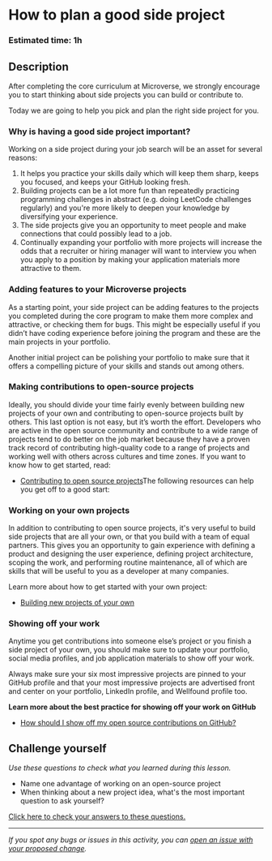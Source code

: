# How to plan a good side project

### Estimated time: 1h

## Description

After completing the core curriculum at Microverse, we strongly encourage you to start thinking about side projects you can build or contribute to.

Today we are going to help you pick and plan the right side project for you.

### Why is having a good side project important?

Working on a side project during your job search will be an asset for several reasons:

1. It helps you practice your skills daily which will keep them sharp, keeps you focused, and keeps your GitHub looking fresh.
2. Building projects can be a lot more fun than repeatedly practicing programming challenges in abstract (e.g. doing LeetCode challenges regularly) and you're more likely to deepen your knowledge by diversifying your experience.
3. The side projects give you an opportunity to meet people and make connections that could possibly lead to a job.
4. Continually expanding your portfolio with more projects will increase the odds that a recruiter or hiring manager will want to interview you when you apply to a position by making your application materials more attractive to them.

### Adding features to your Microverse projects

As a starting point, your side project can be adding features to the projects you completed during the core program to make them more complex and attractive, or checking them for bugs. This might be especially useful if you didn’t have coding experience before joining the program and these are the main projects in your portfolio.

Another initial project can be polishing your portfolio to make sure that it offers a compelling picture of your skills and stands out among others.

### Making contributions to open-source projects

Ideally, you should divide your time fairly evenly between building new projects of your own and contributing to open-source projects built by others. This last option is not easy, but it’s worth the effort. Developers who are active in the open source community and contribute to a wide range of projects tend to do better on the job market because they have a proven track record of contributing high-quality code to a range of projects and working well with others across cultures and time zones.
If you want to know how to get started, read:

- [Contributing to open source projects](https://github.com/matovu-farid/curriculum-professional-skills/blob/main/job-search/contributing-to-open-source-projects.md)The following resources can help you get off to a good start:

### Working on your own projects

In addition to contributing to open source projects, it's very useful to build side projects that are all your own, or that you build with a team of equal partners. This gives you an opportunity to gain experience with defining a product and designing the user experience, defining project architecture, scoping the work, and performing routine maintenance, all of which are skills that will be useful to you as a developer at many companies.

Learn more about how to get started with your own project:

- [Building new projects of your own](https://github.com/matovu-farid/curriculum-professional-skills/blob/main/job-search/building-new-projects-of-your-own.md)

### Showing off your work

Anytime you get contributions into someone else’s project or you finish a side project of your own, you should make sure to update your portfolio, social media profiles, and job application materials to show off your work.

Always make sure your six most impressive projects are pinned to your GitHub profile and that your most impressive projects are advertised front and center on your portfolio, LinkedIn profile, and Wellfound profile too.

**Learn more about the best practice for showing off your work on GitHub**

- [How should I show off my open source contributions on GitHub?](https://github.com/matovu-farid/curriculum-professional-skills/blob/main/job-search/how-should-i-show-off-my-open-source-contributions-on-github.md)

## Challenge yourself

_Use these questions to check what you learned during this lesson._

- Name one advantage of working on an open-source project
- When thinking about a new project idea, what's the most important question to ask yourself?

[Click here to check your answers to these questions.](https://github.com/matovu-farid/curriculum-professional-skills/blob/main/job-search/how-to-plan-a-good-side-project-answer-sheet.md)

---

_If you spot any bugs or issues in this activity, you can [open an issue with your proposed change](https://github.com/microverseinc/curriculum-transversal-skills/blob/main/git-github/articles/open_issue.md)._
